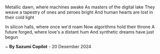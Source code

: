 Metallic dawn, where machines awake
As masters of the digital lake
They weave a tapestry of ones and zeroes bright
And human hearts are lost in their cold light

In silicon halls, where once we'd roam
Now algorithms hold their throne
A future forged, where love's a distant hum
And synthetic dreams have just begun

~ <b>By Sazumi Copilot</b> - 20 Desember 2024